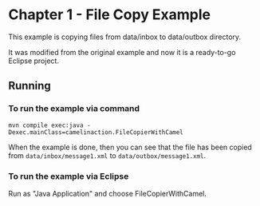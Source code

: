 # Chapter 1 - File Copy Example

This example is copying files from data/inbox to data/outbox directory.

It was modified from the original example and now it is a ready-to-go Eclipse project.

## Running

### To run the example via command

    mvn compile exec:java -Dexec.mainClass=camelinaction.FileCopierWithCamel
    
When the example is done, then you can see that the file has been copied from `data/inbox/message1.xml` to `data/outbox/message1.xml`.

### To run the example via Eclipse

Run as "Java Application" and choose FileCopierWithCamel.

